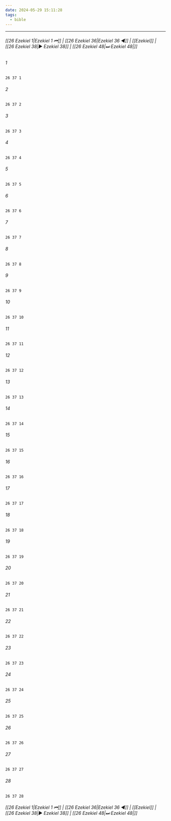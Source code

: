 ```yaml
---
date: 2024-05-29 15:11:28
tags:
  - bible
---
```

___

###### [[26 Ezekiel 1|Ezekiel 1 ⏮]] | [[26 Ezekiel 36|Ezekiel 36 ◀]] | [[Ezekiel]] | [[26 Ezekiel 38|▶ Ezekiel 38]] | [[26 Ezekiel 48|⏭ Ezekiel 48|]]

###### 1
``` verse
26 37 1 
```
###### 2
``` verse
26 37 2 
```
###### 3
``` verse
26 37 3 
```
###### 4
``` verse
26 37 4 
```
###### 5
``` verse
26 37 5 
```
###### 6
``` verse
26 37 6 
```
###### 7
``` verse
26 37 7 
```
###### 8
``` verse
26 37 8 
```
###### 9
``` verse
26 37 9 
```
###### 10
``` verse
26 37 10 
```
###### 11
``` verse
26 37 11 
```
###### 12
``` verse
26 37 12 
```
###### 13
``` verse
26 37 13 
```
###### 14
``` verse
26 37 14 
```
###### 15
``` verse
26 37 15 
```
###### 16
``` verse
26 37 16 
```
###### 17
``` verse
26 37 17 
```
###### 18
``` verse
26 37 18 
```
###### 19
``` verse
26 37 19 
```
###### 20
``` verse
26 37 20 
```
###### 21
``` verse
26 37 21 
```
###### 22
``` verse
26 37 22 
```
###### 23
``` verse
26 37 23 
```
###### 24
``` verse
26 37 24 
```
###### 25
``` verse
26 37 25 
```
###### 26
``` verse
26 37 26 
```
###### 27
``` verse
26 37 27 
```
###### 28
``` verse
26 37 28 
```

###### [[26 Ezekiel 1|Ezekiel 1 ⏮]] | [[26 Ezekiel 36|Ezekiel 36 ◀]] | [[Ezekiel]] | [[26 Ezekiel 38|▶ Ezekiel 38]] | [[26 Ezekiel 48|⏭ Ezekiel 48|]]

